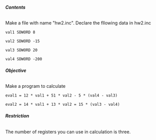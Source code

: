 ###### **Contents**

Make a file with name "hw2.inc". Declare the fllowing data in hw2.inc


`val1 SDWORD 8`

`val2 SDWORD -15`
 
`val3 SDWORD 20`
 
`val4 SDWORD -200`


###### **Objective**

Make a program to calculate


`eval1 = 12 * val1 + 51 * val2 - 5 * (val4 - val3)`

`eval2 = 14 * val1 + 13 * val2 = 15 * (val3 - val4)`

###### **Restriction**

The number of registers you can use in calculation is three.

